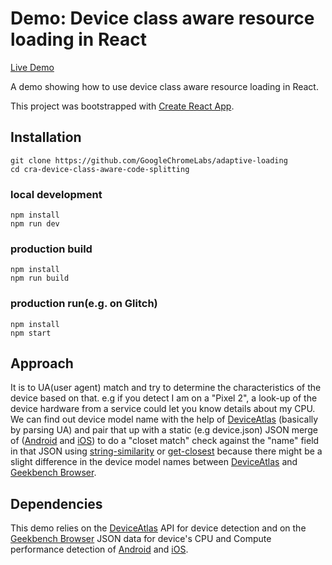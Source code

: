 
# Demo: Device class aware resource loading in React

[Live Demo](https://adaptive-loading.web.app/cra-device-class-aware-code-splitting)

A demo showing how to use device class aware resource loading in React.

This project was bootstrapped with [Create React App](https://github.com/facebook/create-react-app).

## Installation
```
git clone https://github.com/GoogleChromeLabs/adaptive-loading
cd cra-device-class-aware-code-splitting
```
### local development
```
npm install  
npm run dev
```

### production build
```
npm install  
npm run build
```

### production run(e.g. on Glitch)
```
npm install  
npm start
```

## Approach
It is to UA(user agent) match and try to determine the characteristics of the device based on that. e.g if you detect I am on a "Pixel 2", a look-up of the device hardware from a service could let you know details about my CPU.
We can find out device model name with the help of [DeviceAtlas](https://deviceatlas.com) (basically by parsing UA) and pair that up with a static (e.g device.json) JSON merge of ([Android](https://browser.geekbench.com/android-benchmarks.json) and [iOS](https://browser.geekbench.com/ios-benchmarks.json)) to do a "closet match" check against the "name" field in that JSON using [string-similarity](https://github.com/aceakash/string-similarity) or [get-closest](https://github.com/cosmosio/get-closest) because there might be a slight difference in the device model names between [DeviceAtlas](https://deviceatlas.com) and [Geekbench Browser](https://browser.geekbench.com).

## Dependencies
This demo relies on the [DeviceAtlas](https://deviceatlas.com) API for device detection and on the [Geekbench Browser](https://browser.geekbench.com) JSON data for device's CPU and Compute performance detection of [Android](https://browser.geekbench.com/android-benchmarks.json) and [iOS](https://browser.geekbench.com/ios-benchmarks.json).
